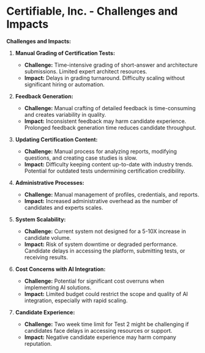 # Certifiable, Inc. - Challenges and Impacts

**Challenges and Impacts:**

1. **Manual Grading of Certification Tests:**
    * **Challenge:** Time-intensive grading of short-answer and architecture submissions. Limited expert architect resources.
    * **Impact:** Delays in grading turnaround. Difficulty scaling without significant hiring or automation.

2. **Feedback Generation:**
    * **Challenge:** Manual crafting of detailed feedback is time-consuming and creates variability in quality.
    * **Impact:** Inconsistent feedback may harm candidate experience. Prolonged feedback generation time reduces candidate throughput.

3. **Updating Certification Content:**
    * **Challenge:** Manual process for analyzing reports, modifying questions, and creating case studies is slow.
    * **Impact:** Difficulty keeping content up-to-date with industry trends. Potential for outdated tests undermining certification credibility.

4. **Administrative Processes:**
    * **Challenge:** Manual management of profiles, credentials, and reports.
    * **Impact:** Increased administrative overhead as the number of candidates and experts scales.

5. **System Scalability:**
    * **Challenge:** Current system not designed for a 5-10X increase in candidate volume.
    * **Impact:** Risk of system downtime or degraded performance. Candidate delays in accessing the platform, submitting tests, or receiving results.

6. **Cost Concerns with AI Integration:**
    * **Challenge:** Potential for significant cost overruns when implementing AI solutions.
    * **Impact:** Limited budget could restrict the scope and quality of AI integration, especially with rapid scaling.

7. **Candidate Experience:**
    * **Challenge:** Two week time limit for Test 2 might be challenging if candidates face delays in accessing resources or support.
    * **Impact:** Negative candidate experience may harm company reputation.

